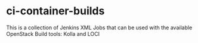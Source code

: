 # ci-container-builds
This is a collection of Jenkins XML Jobs that can be used with the available OpenStack Build tools: Kolla and LOCI
